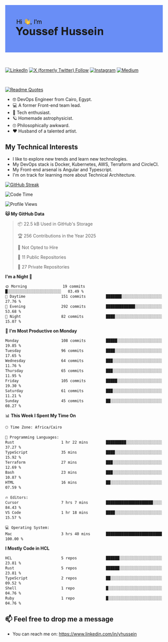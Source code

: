 [![Youssef's GitHub Banner](./assets/youssef-hussein.png)](https://github.com/yorki404)

</br>

[![LinkedIn](https://img.shields.io/badge/linkedin-%230077B5.svg?style=for-the-badge&logo=linkedin&logoColor=white)](https://www.linkedin.com/in/yhussein/)
[![X (formerly Twitter) Follow](https://img.shields.io/twitter/follow/devqikHQ?style=for-the-badge&logo=X&logoColor=White&labelColor=White)](https://twitter.com/devqikHQ)
[![Instagram](https://img.shields.io/badge/devqik-E4405F?style=for-the-badge&logo=Instagram&logoColor=white)](https://instagram.com/devqik)
[![Medium](https://img.shields.io/badge/Medium-12100E?style=for-the-badge&logo=medium&logoColor=white)](https://medium.com/@devqik)

</br>

[![Readme Quotes](https://quotes-github-readme.vercel.app/api?type=horizontal&theme=dark)](https://github.com/piyushsuthar/github-readme-quotes)

- :nerd_face: DevOps Engineer from Cairo, Egypt.
- :computer: A former Front-end team lead.
- :satellite: Tech enthusiast.
- :ringed_planet: Homemade astrophysicist.
- :roll_eyes: Philosophically awkward.
- :heart: Husband of a talented artist.

## My Technical Interests

- I like to explore new trends and learn new technologies.
- My DevOps stack is Docker, Kubernetes, AWS, Terraform and CircleCI.
- My Front-end arsenal is Angular and Typescript.
- I'm on track for learning more about Technical Architecture.

[![GitHub Streak](https://streak-stats.demolab.com/?user=devqik&theme=dark)](https://git.io/streak-stats)

<!--START_SECTION:waka-->
![Code Time](http://img.shields.io/badge/Code%20Time-979%20hrs%2043%20mins-blue)

![Profile Views](http://img.shields.io/badge/Profile%20Views-0-blue)

**🐱 My GitHub Data** 

> 📦 22.5 kB Used in GitHub's Storage 
 > 
> 🏆 256 Contributions in the Year 2025
 > 
> 🚫 Not Opted to Hire
 > 
> 📜 11 Public Repositories 
 > 
> 🔑 27 Private Repositories 
 > 
**I'm a Night 🦉** 

```text
🌞 Morning                19 commits          █░░░░░░░░░░░░░░░░░░░░░░░░   03.49 % 
🌆 Daytime                151 commits         ███████░░░░░░░░░░░░░░░░░░   27.76 % 
🌃 Evening                292 commits         █████████████░░░░░░░░░░░░   53.68 % 
🌙 Night                  82 commits          ████░░░░░░░░░░░░░░░░░░░░░   15.07 % 
```
📅 **I'm Most Productive on Monday** 

```text
Monday                   108 commits         █████░░░░░░░░░░░░░░░░░░░░   19.85 % 
Tuesday                  96 commits          ████░░░░░░░░░░░░░░░░░░░░░   17.65 % 
Wednesday                64 commits          ███░░░░░░░░░░░░░░░░░░░░░░   11.76 % 
Thursday                 65 commits          ███░░░░░░░░░░░░░░░░░░░░░░   11.95 % 
Friday                   105 commits         █████░░░░░░░░░░░░░░░░░░░░   19.30 % 
Saturday                 61 commits          ███░░░░░░░░░░░░░░░░░░░░░░   11.21 % 
Sunday                   45 commits          ██░░░░░░░░░░░░░░░░░░░░░░░   08.27 % 
```


📊 **This Week I Spent My Time On** 

```text
🕑︎ Time Zone: Africa/Cairo

💬 Programming Languages: 
Rust                     1 hr 22 mins        █████████░░░░░░░░░░░░░░░░   37.27 % 
TypeScript               35 mins             ████░░░░░░░░░░░░░░░░░░░░░   15.92 % 
Terraform                27 mins             ███░░░░░░░░░░░░░░░░░░░░░░   12.69 % 
Bash                     23 mins             ███░░░░░░░░░░░░░░░░░░░░░░   10.87 % 
HTML                     16 mins             ██░░░░░░░░░░░░░░░░░░░░░░░   07.59 % 

🔥 Editors: 
Cursor                   7 hrs 7 mins        █████████████████████░░░░   84.43 % 
VS Code                  1 hr 18 mins        ████░░░░░░░░░░░░░░░░░░░░░   15.57 % 

💻 Operating System: 
Mac                      3 hrs 40 mins       █████████████████████████   100.00 % 
```

**I Mostly Code in HCL** 

```text
HCL                      5 repos             ██████░░░░░░░░░░░░░░░░░░░   23.81 % 
Rust                     5 repos             ██████░░░░░░░░░░░░░░░░░░░   23.81 % 
TypeScript               2 repos             ██░░░░░░░░░░░░░░░░░░░░░░░   09.52 % 
Shell                    1 repo              █░░░░░░░░░░░░░░░░░░░░░░░░   04.76 % 
Ruby                     1 repo              █░░░░░░░░░░░░░░░░░░░░░░░░   04.76 % 
```




<!--END_SECTION:waka-->

## 📫 Feel free to drop me a message
- You can reach me on: https://www.linkedin.com/in/yhussein
